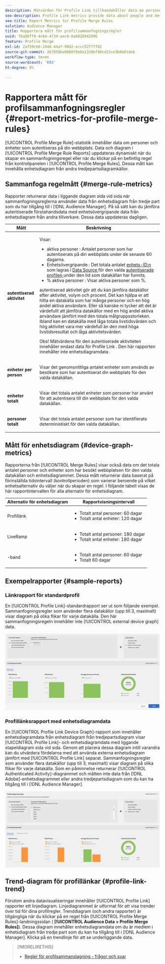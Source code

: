 ```yaml
---
description: Mätvärden för Profile Link tillhandahåller data om personer och enheter som autentiserar din webbplats. Data och diagram i profillänken uppdateras dynamiskt när du skapar sammanfogningsregler eller när du klickar på en befintlig regel på kontrollpanelen Regler för profilsammanfogning. Dessa mått kan innehålla enhetsdiagram från andra tredjepartskällor för enhetsdiagram.
seo-description: Profile Link metrics provide data about people and devices that authenticate to your site. The data and graphs in Profile Link update dynamically as you create a merge rules or when you click an existing rule from the Profile Merge Rules dashboard. These metrics can include device graph from other third-party device graph sources.
seo-title: Report Metrics for Profile Merge Rules
solution: Audience Manager
title: Rapportera mått för profilsammanfogningsregler
uuid: 76a86ff0-4c64-4734-aec0-0a8828942096
feature: Profile Merge
exl-id: 2af59c60-2448-44af-90d2-eccc52f7ff02
source-git-commit: 2b7858ba9000f0e0a1310bf40cd33ce3b0b01de6
workflow-type: tm+mt
source-wordcount: '693'
ht-degree: 0%

---
```


# Rapportera mått för profilsammanfogningsregler {#report-metrics-for-profile-merge-rules}

[!UICONTROL Profile Merge Rule]-statistik innehåller data om personer och enheter som autentiseras på din webbplats. Data och diagram i [!UICONTROL Profile Merge Rule Reports] uppdateras dynamiskt när du skapar en sammanfogningsregel eller när du klickar på en befintlig regel från kontrollpanelen i [!UICONTROL Profile Merge Rules]. Dessa mått kan innehålla enhetsdiagram från andra tredjepartsdiagramkällor.

## Sammanfoga regelmått {#merge-rule-metrics}

Rapporter returnerar data i liggande diagram sida vid sida när sammanfogningsreglerna använder data från enhetsdiagram från tredje part som du har tillgång till i [!DNL Audience Manager]. På så sätt kan du jämföra autentiserade förstahandsdata med enhetsövergripande data från enhetsdiagram från andra tillverkare. Dessa data uppdateras dagligen.

<table id="table_A7FB2F9804F84AC8A6DD05C0E6EE7555"> 
 <thead> 
  <tr> 
   <th colname="col1" class="entry"> Mått </th> 
   <th colname="col2" class="entry"> Beskrivning </th> 
  </tr> 
 </thead>
 <tbody> 
  <tr> 
   <td colname="col1"> <p> <b><span class="wintitle"> autentiserad aktivitet</span></b> </p> </td> 
   <td colname="col2"> <p>Visar: </p> 
    <ul id="ul_7F7373919A4A49028EF4BF7B28D9F8E9"> 
     <li id="li_FE2F93C496D64ED8928B3E522C9585EA"> <span class="wintitle"> aktiva personer </span>: Antalet personer som har autentiserats på din webbplats under de senaste 60 dagarna. </li> 
     <li id="li_60CFD26EE68B442683C0ED5FED1A79C8"> <span class="wintitle"> Enhetsövergripande </span>: Det totala antalet <a href="merge-rules-start.md#create-data-source"> enhets-ID:n </a> som lagras i <a href="https://experienceleague.adobe.com/docs/audience-manager/user-guide/features/data-sources/manage-datasources.html?lang=sv-SE"> Data Source </a> för den valda <a href="merge-rule-definitions.md"> autentiserade profilen </a> under den tid som datakällan har funnits. </li> 
     <li id="li_F2F07B6A326C4A18B79A0CF2C47D9677"> <span class="wintitle"> % aktiva personer </span>: Visar <span class="wintitle"> aktiva personer </span> som %. </li> 
    </ul> <p> <span class="wintitle"> autentiserad aktivitet </span> gör att du kan jämföra datakällor efter aktivitet, volym och procent. Det kan hjälpa er att hitta en datakälla som har många personer och en hög andel aktiva användare. Eller så kanske ni tycker att det är värdefullt att jämföra datakällor med en hög andel aktiva användare jämfört med den totala målgruppsstorleken. Ibland kan en datakälla med låga totala livstidsvärden och hög aktivitet vara mer värdefull än den med höga livstidsresultat och låga aktivitetsvärden. </p> <p> <p>Obs! Mätvärdena för den <span class="wintitle"> autentiserade aktiviteten </span> innehåller endast data för <span class="wintitle"> Profile Link </span>. Den här rapporten innehåller inte <span class="wintitle"> enhetsdiagramdata </span>. </p> </p> </td> 
  </tr> 
  <tr> 
   <td colname="col1"> <p> <b><span class="wintitle"> enheter per person </span></b> </p> </td> 
   <td colname="col2"> <p> Visar det genomsnittliga antalet enheter som används av besökare som har autentiserat din webbplats för den valda datakällan. </p> </td> 
  </tr> 
  <tr> 
   <td colname="col1"> <p> <b><span class="wintitle"> enheter totalt</span></b> </p> </td> 
   <td colname="col2"> <p>Visar det totala antalet enheter som personer har använt för att autentisera till din webbplats för den valda datakällan. </p> </td> 
  </tr> 
  <tr> 
   <td colname="col1"> <p> <b><span class="wintitle"> personer totalt</span></b> </p> </td> 
   <td colname="col2"> <p>Visar det totala antalet personer som har identifierats deterministiskt för den valda datakällan. </p> </td> 
  </tr> 
 </tbody> 
</table>

## Mått för enhetsdiagram {#device-graph-metrics}

Rapporterna från [!UICONTROL Merge Rules] visar också data om det totala antalet personer och enheter som har besökt webbplatsen för den valda datakällan och enhetsdiagrammet. Dessa mått returnerar data baserat på förinställda tidsintervall (kontrollperioden) som varierar beroende på vilket enhetsalternativ du väljer när du skapar en regel. I följande tabell visas de här rapportintervallen för alla alternativ för enhetsdiagram.

<table id="table_038983EBC71F4A55BBCA99212AC5DEE6"> 
 <thead> 
  <tr> 
   <th colname="col1" class="entry"> Alternativ för enhetsdiagram </th> 
   <th colname="col2" class="entry"> Rapportvisningsintervall </th> 
  </tr>
 </thead>
 <tbody> 
  <tr> 
   <td colname="col1"> <p><span class="wintitle"> Profillänk </span> </p> </td> 
   <td colname="col2"> <p> 
     <ul id="ul_B2FF2341573840549FFB96579F537082"> 
      <li id="li_B37323C2F2434F41B407500AC5C15447">Totalt antal personer: 60 dagar </li> 
      <li id="li_08D911224A60418BBB3CFB4E70CE73D4">Totalt antal enheter: 120 dagar </li> 
     </ul> </p> </td> 
  </tr> 
  <tr> 
   <td colname="col1"> <p><span class="wintitle"> LiveRamp </span> </p> </td> 
   <td colname="col2"> <p> 
     <ul id="ul_2772F3AD7E1440789B635794ECDE8DFB"> 
      <li id="li_1432363829D64615B1D349A3722D6268">Totalt antal personer: 180 dagar </li> 
      <li id="li_D5C0E3CE92524B54BBD36C73A326292B">Totalt antal enheter: 180 dagar </li> 
     </ul> </p> </td> 
  </tr> 
  <tr> 
   <td colname="col1"> <p><span class="wintitle">-band</span> </p> </td> 
   <td colname="col2"> <p> 
     <ul id="ul_274529DB58E6442E95C6AD89BECB1362"> 
      <li id="li_67102211A72A4E47AACFE5E369793C17">Totalt antal personer: 60 dagar </li> 
      <li id="li_3E8F3DA6A7B5487895A626674DA363A5">Totalt 60 dagar </li> 
     </ul> </p> </td> 
  </tr> 
 </tbody> 
</table>

## Exempelrapporter {#sample-reports}

### Länkrapport för standardprofil

En [!UICONTROL Profile Link]-standardrapport ser ut som följande exempel. Sammanfogningsregler som använder flera datakällor (upp till 3, maximalt) visar diagram på olika flikar för varje datakälla. Den här sammanfogningsregeln innehåller inte [!UICONTROL external device graph] data.

![](assets/profile-link-metrics.png)

### Profillänksrapport med enhetsdiagramdata

En [!UICONTROL Profile Link Device Graph]-rapport som innehåller enhetsdiagramdata från enhetsdiagram från tredjepartsdiagram visar [!UICONTROL Profile Link]- och enhetsdiagramdata med liggande stapeldiagram sida vid sida. Genom att placera dessa diagram intill varandra kan du utvärdera fördelarna med att använda externa enhetsdiagram jämfört med [!UICONTROL Profile Link] separat. Sammanfogningsregler som använder flera datakällor (upp till 3, maximalt) visar diagram på olika flikar för varje datakälla. Som en påminnelse returnerar [!UICONTROL Authenticated Activity]-diagrammet och måtten inte data från [!DNL Adobe]-enhetsdiagrammet eller andra tredjepartsdiagram som du kan ha tillgång till i [!DNL Audience Manager].

![](assets/profile-link-graph.png)

## Trend-diagram för profillänkar {#profile-link-trend}

Förutom andra datavisualiseringar innehåller [!UICONTROL Profile Link] rapporter ett linjediagram. Linjediagrammet är utformat för att visa trender över tid för dina profilregler. Trenddiagram (och andra rapporter) är tillgängliga när du klickar på en regel från [!UICONTROL Profile Merge Rules]-landningssidan ( **[!UICONTROL Audience Data > Profile Merge Rules]**). Dessa diagram innehåller enhetsdiagramdata om du är medlem i enhetsdiagram från tredje part som du kan ha tillgång till i [!DNL Audience Manager]. Klicka på en trendlinje för att se underliggande data.

>[!MORELIKETHIS]
>
>* [Regler för profilsammanslagning - frågor och svar](../../faq/faq-profile-merge.md)
